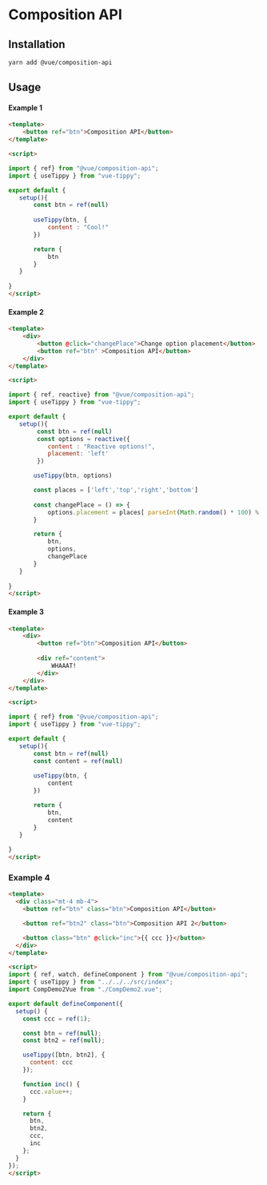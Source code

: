 # Composition API


## Installation

```bash
yarn add @vue/composition-api
```


## Usage

#### Example 1

<vue-code>
<div slot="demo">
<comp-demo-1/>
</div>
<div slot="code">

```html
<template>
    <button ref="btn">Composition API</button>
</template>

<script>

import { ref} from "@vue/composition-api";
import { useTippy } from "vue-tippy";

export default {
   setup(){
       const btn = ref(null)
       
       useTippy(btn, {
           content : "Cool!"
       })

       return {
           btn
       }
   }
    
}
</script>
```

</div>
</vue-code>


#### Example 2

<vue-code>
<div slot="demo">
<comp-demo-2/>
</div>
<div slot="code">

```html
<template>
    <div>
        <button @click="changePlace">Change option placement</button>
        <button ref="btn" >Composition API</button>
    </div>
</template>

<script>

import { ref, reactive} from "@vue/composition-api";
import { useTippy } from "vue-tippy";

export default {
   setup(){
        const btn = ref(null)
        const options = reactive({
           content : "Reactive options!",
           placement: 'left'
        })

       useTippy(btn, options)

       const places = ['left','top','right','bottom']
       
       const changePlace = () => {
           options.placement = places[ parseInt(Math.random() * 100) % places.length ]
       }

       return {
           btn,
           options,
           changePlace
       }
   }
    
}
</script>
```

</div>
</vue-code>

#### Example 3

<vue-code>
<div slot="demo">
<comp-demo-3/>
</div>
<div slot="code">

```html
<template>
    <div>
        <button ref="btn">Composition API</button>
        
        <div ref="content">
            WHAAAT!
        </div>
    </div>
</template>

<script>

import { ref} from "@vue/composition-api";
import { useTippy } from "vue-tippy";

export default {
   setup(){
       const btn = ref(null)
       const content = ref(null)
       
       useTippy(btn, {
           content
       })

       return {
           btn,
           content
       }
   }
    
}
</script>
```

</div>
</vue-code>


### Example 4

<vue-code>
<div slot="demo">
<comp-demo-4/>
</div>
<div slot="code">

```html
<template>
  <div class="mt-4 mb-4">
    <button ref="btn" class="btn">Composition API</button>

    <button ref="btn2" class="btn">Composition API 2</button>

    <button class="btn" @click="inc">{{ ccc }}</button>
  </div>
</template>

<script>
import { ref, watch, defineComponent } from "@vue/composition-api";
import { useTippy } from "../../../src/index";
import CompDemo2Vue from "./CompDemo2.vue";

export default defineComponent({
  setup() {
    const ccc = ref(1);

    const btn = ref(null);
    const btn2 = ref(null);

    useTippy([btn, btn2], {
      content: ccc
    });

    function inc() {
      ccc.value++;
    }

    return {
      btn,
      btn2,
      ccc,
      inc
    };
  }
});
</script>
```

</div>
</vue-code>
